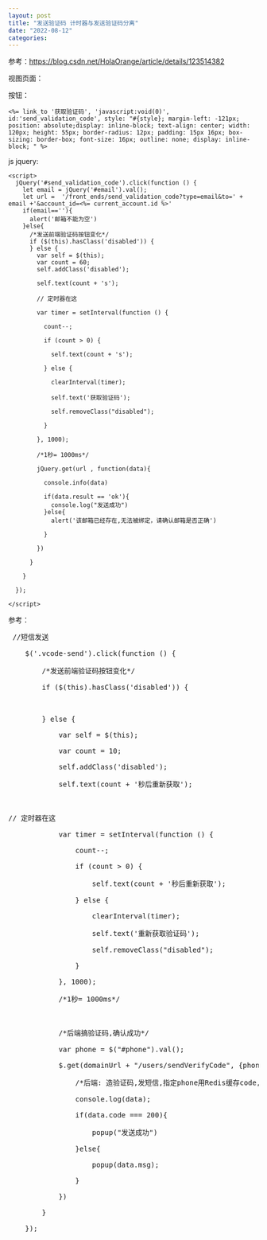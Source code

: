 ```yaml
---
layout: post
title: "发送验证码 计时器与发送验证码分离"
date: "2022-08-12"
categories: 
---
```

<p>参考：<a href="https://blog.csdn.net/HolaOrange/article/details/123514382">https://blog.csdn.net/HolaOrange/article/details/123514382</a></p>

<p>视图页面：</p>

<p>按钮：</p>

<pre>
<code>&lt;%= link_to &#39;获取验证码&#39;, &#39;javascript:void(0)&#39;, id:&#39;send_validation_code&#39;, style: &quot;#{style}; margin-left: -121px; position: absolute;display: inline-block; text-align: center; width: 120px; height: 55px; border-radius: 12px; padding: 15px 16px; box-sizing: border-box; font-size: 16px; outline: none; display: inline-block; &quot; %&gt;</code></pre>

<p>js jquery:</p>

<pre>
<code>&lt;script&gt;
&nbsp; jQuery(&#39;#send_validation_code&#39;).click(function () {
&nbsp;&nbsp;&nbsp; let email = jQuery(&#39;#email&#39;).val();
&nbsp;&nbsp;&nbsp; let url =&nbsp; &#39;/front_ends/send_validation_code?type=email&amp;to=&#39; + email +&#39;&amp;account_id=&lt;%= current_account.id %&gt;&#39;
&nbsp;&nbsp;&nbsp; if(email==&#39;&#39;){
&nbsp;&nbsp;&nbsp;&nbsp;&nbsp; alert(&#39;邮箱不能为空&#39;)
&nbsp;&nbsp;&nbsp; }else{
&nbsp;&nbsp;&nbsp;&nbsp;&nbsp; /*发送前端验证码按钮变化*/
&nbsp;&nbsp;&nbsp;&nbsp;&nbsp; if ($(this).hasClass(&#39;disabled&#39;)) {
&nbsp;&nbsp;&nbsp;&nbsp;&nbsp; } else {
&nbsp;&nbsp;&nbsp;&nbsp;&nbsp;&nbsp;&nbsp; var self = $(this);
&nbsp;&nbsp;&nbsp;&nbsp;&nbsp;&nbsp;&nbsp; var count = 60;
&nbsp;&nbsp;&nbsp;&nbsp;&nbsp;&nbsp;&nbsp; self.addClass(&#39;disabled&#39;);

&nbsp;&nbsp;&nbsp;&nbsp;&nbsp;&nbsp;&nbsp; self.text(count + &#39;s&#39;);

&nbsp;&nbsp;&nbsp;&nbsp;&nbsp;&nbsp;&nbsp; // 定时器在这

&nbsp;&nbsp;&nbsp;&nbsp;&nbsp;&nbsp;&nbsp; var timer = setInterval(function () {

&nbsp;&nbsp;&nbsp;&nbsp;&nbsp;&nbsp;&nbsp;&nbsp;&nbsp; count--;

&nbsp;&nbsp;&nbsp;&nbsp;&nbsp;&nbsp;&nbsp;&nbsp;&nbsp; if (count &gt; 0) {

&nbsp;&nbsp;&nbsp;&nbsp;&nbsp;&nbsp;&nbsp;&nbsp;&nbsp;&nbsp;&nbsp; self.text(count + &#39;s&#39;);

&nbsp;&nbsp;&nbsp;&nbsp;&nbsp;&nbsp;&nbsp;&nbsp;&nbsp; } else {

&nbsp;&nbsp;&nbsp;&nbsp;&nbsp;&nbsp;&nbsp;&nbsp;&nbsp;&nbsp;&nbsp; clearInterval(timer);

&nbsp;&nbsp;&nbsp;&nbsp;&nbsp;&nbsp;&nbsp;&nbsp;&nbsp;&nbsp;&nbsp; self.text(&#39;获取验证码&#39;);

&nbsp;&nbsp;&nbsp;&nbsp;&nbsp;&nbsp;&nbsp;&nbsp;&nbsp;&nbsp;&nbsp; self.removeClass(&quot;disabled&quot;);

&nbsp;&nbsp;&nbsp;&nbsp;&nbsp;&nbsp;&nbsp;&nbsp;&nbsp; }

&nbsp;&nbsp;&nbsp;&nbsp;&nbsp;&nbsp;&nbsp; }, 1000);

&nbsp;&nbsp;&nbsp;&nbsp;&nbsp;&nbsp;&nbsp; /*1秒= 1000ms*/

&nbsp;&nbsp;&nbsp;&nbsp;&nbsp;&nbsp;&nbsp; jQuery.get(url , function(data){

&nbsp;&nbsp;&nbsp;&nbsp;&nbsp;&nbsp;&nbsp;&nbsp;&nbsp; console.info(data)

&nbsp;&nbsp;&nbsp;&nbsp;&nbsp;&nbsp;&nbsp;&nbsp;&nbsp; if(data.result == &#39;ok&#39;){
&nbsp;&nbsp;&nbsp;&nbsp;&nbsp;&nbsp;&nbsp;&nbsp;&nbsp;&nbsp;&nbsp; console.log(&quot;发送成功&quot;)
&nbsp;&nbsp;&nbsp;&nbsp;&nbsp;&nbsp;&nbsp;&nbsp;&nbsp; }else{
&nbsp;&nbsp;&nbsp;&nbsp;&nbsp;&nbsp;&nbsp;&nbsp;&nbsp;&nbsp;&nbsp; alert(&#39;该邮箱已经存在,无法被绑定，请确认邮箱是否正确&#39;)

&nbsp;&nbsp;&nbsp;&nbsp;&nbsp;&nbsp;&nbsp;&nbsp;&nbsp; }

&nbsp;&nbsp;&nbsp;&nbsp;&nbsp;&nbsp;&nbsp; })

&nbsp;&nbsp;&nbsp;&nbsp;&nbsp; }

&nbsp;&nbsp;&nbsp; }

&nbsp; });

&lt;/script&gt;</code></pre>

<p>参考：</p>

<pre>
&nbsp;//短信发送

&nbsp;&nbsp;&nbsp; $(&#39;.vcode-send&#39;).click(function () {

&nbsp;&nbsp;&nbsp;&nbsp;&nbsp;&nbsp;&nbsp; /*发送前端验证码按钮变化*/

&nbsp;&nbsp;&nbsp;&nbsp;&nbsp;&nbsp;&nbsp; if ($(this).hasClass(&#39;disabled&#39;)) {

&nbsp;

&nbsp;&nbsp;&nbsp;&nbsp;&nbsp;&nbsp;&nbsp; } else {

&nbsp;&nbsp;&nbsp;&nbsp;&nbsp;&nbsp;&nbsp;&nbsp;&nbsp;&nbsp;&nbsp; var self = $(this);

&nbsp;&nbsp;&nbsp;&nbsp;&nbsp;&nbsp;&nbsp;&nbsp;&nbsp;&nbsp;&nbsp; var count = 10;

&nbsp;&nbsp;&nbsp;&nbsp;&nbsp;&nbsp;&nbsp;&nbsp;&nbsp;&nbsp;&nbsp; self.addClass(&#39;disabled&#39;);

&nbsp;&nbsp;&nbsp;&nbsp;&nbsp;&nbsp;&nbsp;&nbsp;&nbsp;&nbsp;&nbsp; self.text(count + &#39;秒后重新获取&#39;);

&nbsp;

// 定时器在这

&nbsp;&nbsp;&nbsp;&nbsp;&nbsp;&nbsp;&nbsp;&nbsp;&nbsp;&nbsp;&nbsp; var timer = setInterval(function () {

&nbsp;&nbsp;&nbsp;&nbsp;&nbsp;&nbsp;&nbsp;&nbsp;&nbsp;&nbsp;&nbsp;&nbsp;&nbsp;&nbsp;&nbsp; count--;

&nbsp;&nbsp;&nbsp;&nbsp;&nbsp;&nbsp;&nbsp;&nbsp;&nbsp;&nbsp;&nbsp;&nbsp;&nbsp;&nbsp;&nbsp; if (count &gt; 0) {

&nbsp;&nbsp;&nbsp;&nbsp;&nbsp;&nbsp;&nbsp;&nbsp;&nbsp;&nbsp;&nbsp;&nbsp;&nbsp;&nbsp;&nbsp;&nbsp;&nbsp;&nbsp;&nbsp; self.text(count + &#39;秒后重新获取&#39;);

&nbsp;&nbsp;&nbsp;&nbsp;&nbsp;&nbsp;&nbsp;&nbsp;&nbsp;&nbsp;&nbsp;&nbsp;&nbsp;&nbsp;&nbsp; } else {

&nbsp;&nbsp;&nbsp;&nbsp;&nbsp;&nbsp;&nbsp;&nbsp;&nbsp;&nbsp;&nbsp;&nbsp;&nbsp;&nbsp;&nbsp;&nbsp;&nbsp;&nbsp;&nbsp; clearInterval(timer);

&nbsp;&nbsp;&nbsp;&nbsp;&nbsp;&nbsp;&nbsp;&nbsp;&nbsp;&nbsp;&nbsp;&nbsp;&nbsp;&nbsp;&nbsp;&nbsp;&nbsp;&nbsp;&nbsp; self.text(&#39;重新获取验证码&#39;);

&nbsp;&nbsp;&nbsp;&nbsp;&nbsp;&nbsp;&nbsp;&nbsp;&nbsp;&nbsp;&nbsp;&nbsp;&nbsp;&nbsp;&nbsp;&nbsp;&nbsp;&nbsp;&nbsp; self.removeClass(&quot;disabled&quot;);

&nbsp;&nbsp;&nbsp;&nbsp;&nbsp;&nbsp;&nbsp;&nbsp;&nbsp;&nbsp;&nbsp;&nbsp;&nbsp;&nbsp;&nbsp; }

&nbsp;&nbsp;&nbsp;&nbsp;&nbsp;&nbsp;&nbsp;&nbsp;&nbsp;&nbsp;&nbsp; }, 1000);

&nbsp;&nbsp;&nbsp;&nbsp;&nbsp;&nbsp;&nbsp;&nbsp;&nbsp;&nbsp;&nbsp; /*1秒= 1000ms*/

&nbsp;

&nbsp;&nbsp;&nbsp;&nbsp;&nbsp;&nbsp;&nbsp;&nbsp;&nbsp;&nbsp;&nbsp; /*后端搞验证码,确认成功*/

&nbsp;&nbsp;&nbsp;&nbsp;&nbsp;&nbsp;&nbsp;&nbsp;&nbsp;&nbsp;&nbsp; var phone = $(&quot;#phone&quot;).val();

&nbsp;&nbsp;&nbsp;&nbsp;&nbsp;&nbsp;&nbsp;&nbsp;&nbsp;&nbsp;&nbsp; $.get(domainUrl + &quot;/users/sendVerifyCode&quot;, {phone:phone}, function (data) {

&nbsp;&nbsp;&nbsp;&nbsp;&nbsp;&nbsp;&nbsp;&nbsp;&nbsp;&nbsp;&nbsp;&nbsp;&nbsp;&nbsp;&nbsp; /*后端: 造验证码,发短信,指定phone用Redis缓存code,返回Json成功!*/

&nbsp;&nbsp;&nbsp;&nbsp;&nbsp;&nbsp;&nbsp;&nbsp;&nbsp;&nbsp;&nbsp;&nbsp;&nbsp;&nbsp;&nbsp; console.log(data);

&nbsp;&nbsp;&nbsp;&nbsp;&nbsp;&nbsp;&nbsp;&nbsp;&nbsp;&nbsp;&nbsp;&nbsp;&nbsp;&nbsp;&nbsp; if(data.code === 200){

&nbsp;&nbsp;&nbsp;&nbsp;&nbsp;&nbsp;&nbsp;&nbsp;&nbsp;&nbsp;&nbsp;&nbsp;&nbsp;&nbsp;&nbsp;&nbsp;&nbsp;&nbsp;&nbsp; popup(&quot;发送成功&quot;)

&nbsp;&nbsp;&nbsp;&nbsp;&nbsp;&nbsp;&nbsp;&nbsp;&nbsp;&nbsp;&nbsp;&nbsp;&nbsp;&nbsp;&nbsp; }else{

&nbsp;&nbsp;&nbsp;&nbsp;&nbsp;&nbsp;&nbsp;&nbsp;&nbsp;&nbsp;&nbsp;&nbsp;&nbsp;&nbsp;&nbsp;&nbsp;&nbsp;&nbsp;&nbsp; popup(data.msg);

&nbsp;&nbsp;&nbsp;&nbsp;&nbsp;&nbsp;&nbsp;&nbsp;&nbsp;&nbsp;&nbsp;&nbsp;&nbsp;&nbsp;&nbsp; }

&nbsp;&nbsp;&nbsp;&nbsp;&nbsp;&nbsp;&nbsp;&nbsp;&nbsp;&nbsp;&nbsp; })

&nbsp;&nbsp;&nbsp;&nbsp;&nbsp;&nbsp;&nbsp; }

&nbsp;&nbsp;&nbsp; });</code></pre>

